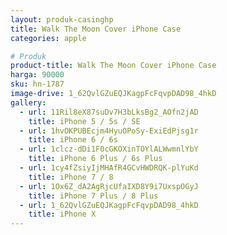 ```yaml
---
layout: produk-casinghp
title: Walk The Moon Cover iPhone Case
categories: apple

# Produk
product-title: Walk The Moon Cover iPhone Case
harga: 90000
sku: hn-1787
image-drive: 1_62QvlGZuEQJKagpFcFqvpDAD98_4hkD
gallery:
  - url: 11Ril8eX87suDv7H3bLksBg2_AOfn2jAD
    title: iPhone 5 / 5s / SE
  - url: 1hvOKPUBEcjm4HyuOPoSy-ExiEdPjsg1r
    title: iPhone 6 / 6s
  - url: 1clcz-dDi1F0cGKOXinTOYlALWwmnlYbY
    title: iPhone 6 Plus / 6s Plus
  - url: 1cy4fZsiyIjMHAfR4GCvHWDRQK-plYuKd
    title: iPhone 7 / 8
  - url: 1Ox6Z_dA2AgRjcUfaIXD8Y9i7UxspOGyJ
    title: iPhone 7 Plus / 8 Plus
  - url: 1_62QvlGZuEQJKagpFcFqvpDAD98_4hkD
    title: iPhone X
---
```

